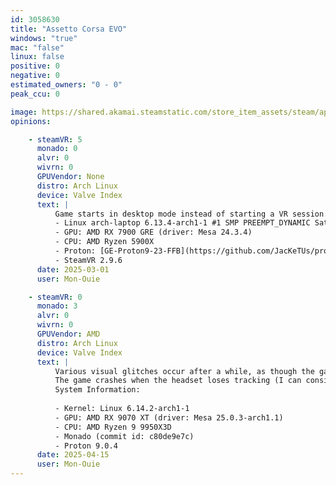 ```yaml
---
id: 3058630
title: "Assetto Corsa EVO"
windows: "true"
mac: "false"
linux: false
positive: 0
negative: 0
estimated_owners: "0 - 0"
peak_ccu: 0

image: https://shared.akamai.steamstatic.com/store_item_assets/steam/apps/3058630/header.jpg?t=1721725925
opinions:

    - steamVR: 5
      monado: 0
      alvr: 0
      wivrn: 0
      GPUVendor: None
      distro: Arch Linux
      device: Valve Index
      text: |
          Game starts in desktop mode instead of starting a VR session.
          - Linux arch-laptop 6.13.4-arch1-1 #1 SMP PREEMPT_DYNAMIC Sat, 22 Feb 2025 00:37:05 +0000 x86_64 GNU/Linux
          - GPU: AMD RX 7900 GRE (driver: Mesa 24.3.4)
          - CPU: AMD Ryzen 5900X
          - Proton: [GE-Proton9-23-FFB](https://github.com/JacKeTUs/proton-ge-custom/releases/tag/GE-Proton9-23-FFB)
          - SteamVR 2.9.6
      date: 2025-03-01
      user: Mon-Ouie

    - steamVR: 0
      monado: 3
      alvr: 0
      wivrn: 0
      GPUVendor: AMD
      distro: Arch Linux
      device: Valve Index
      text: |
          Various visual glitches occur after a while, as though the game were reading from the wrong textures, many objects taking on trippy colors. These issues happen on AMD GPUs and are not specific to VR (Windows users also report visual issues on AMD GPUs, but those artifacts are not as distracting as the ones we get when using the RADV drivers).
          The game crashes when the headset loses tracking (I can consistently get the game to crash by simply putting my hand in front of the base station). If careful about avoiding this, it is possible to have long play sessions without crashes.
          System Information:
           
          - Kernel: Linux 6.14.2-arch1-1 
          - GPU: AMD RX 9070 XT (driver: Mesa 25.0.3-arch1.1)
          - CPU: AMD Ryzen 9 9950X3D 
          - Monado (commit id: c80de9e7c)
          - Proton 9.0.4
      date: 2025-04-15
      user: Mon-Ouie
---
```

